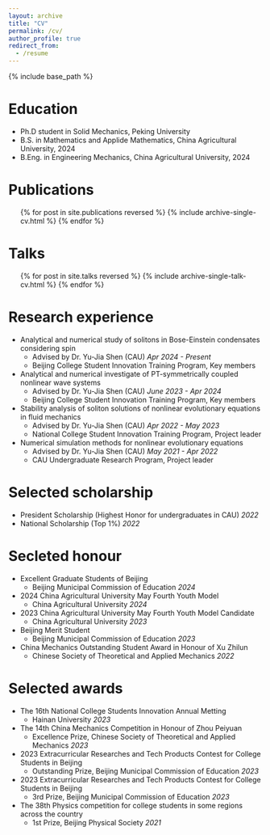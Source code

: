 ```yaml
---
layout: archive
title: "CV"
permalink: /cv/
author_profile: true
redirect_from:
  - /resume
---
```


{% include base_path %}

Education
======
* Ph.D student in Solid Mechanics, Peking University
* B.S. in Mathematics and Applide Mathematics, China Agricultural University, 2024
* B.Eng. in Engineering Mechanics, China Agricultural University, 2024

Publications
======
  <ul>{% for post in site.publications reversed %}
    {% include archive-single-cv.html %}
  {% endfor %}</ul>
  
Talks
======
  <ul>{% for post in site.talks reversed %}
    {% include archive-single-talk-cv.html  %}
  {% endfor %}</ul>

Research experience
======
- Analytical and numerical study of solitons in Bose-Einstein condensates considering spin
  - Advised by Dr. Yu-Jia Shen (CAU) *Apr 2024 - Present*
  - Beijing College Student Innovation Training Program, Key members
- Analytical and numerical investigate of PT-symmetrically coupled nonlinear wave systems
  - Advised by Dr. Yu-Jia Shen (CAU) *June 2023 - Apr 2024*
  - Beijing College Student Innovation Training Program, Key members
- Stability analysis of soliton solutions of nonlinear evolutionary equations in fluid mechanics
  - Advised by Dr. Yu-Jia Shen (CAU) *Apr 2022 - May 2023*
  - National College Student Innovation Training Program, Project leader
- Numerical simulation methods for nonlinear evolutionary equations
  - Advised by Dr. Yu-Jia Shen (CAU) *May 2021 - Apr 2022*
  - CAU Undergraduate Research Program, Project leader

Selected scholarship
======
- President Scholarship (Highest Honor for undergraduates in CAU) *2022*
- National Scholarship (Top 1%) *2022*

Secleted honour
======
- Excellent Graduate Students of Beijing
  - Beijing Municipal Commission of Education *2024*
- 2024 China Agricultural University May Fourth Youth Model
  - China Agricultural University *2024*
- 2023 China Agricultural University May Fourth Youth Model Candidate
  - China Agricultural University *2023*
- Beijing Merit Student
  - Beijing Municipal Commission of Education *2023*
- China Mechanics Outstanding Student Award in Honour of Xu Zhilun
  - Chinese Society of Theoretical and Applied Mechanics *2022*

Selected awards
======
- The 16th National College Students Innovation Annual Metting
  - Hainan University *2023*
- The 14th China Mechanics Competition in Honour of Zhou Peiyuan
  - Excellence Prize, Chinese Society of Theoretical and Applied Mechanics *2023*
- 2023 Extracurricular Researches and Tech Products Contest for College Students in Beijing
  - Outstanding Prize, Beijing Municipal Commission of Education *2023*
- 2023 Extracurricular Researches and Tech Products Contest for College Students in Beijing
  - 3rd Prize, Beijing Municipal Commission of Education *2023*
- The 38th Physics competition for college students in some regions across the country
  - 1st Prize, Beijing Physical Society *2021*
